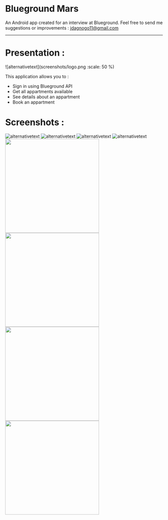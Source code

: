 
# Blueground Mars

An Android app created for an interview at Blueground.
Feel free to send me suggestions or improvements  : jdagnogo11@gmail.com

-----------------------------------------------------------------------------------------------------------------------------

# Presentation : 
![alternativetext](screenshots/logo.png :scale: 50 %)

This application allows you to :
  * Sign in using Blueground API
  * Get all appartments available
  * See details about an appartment
  * Book an appartment

  

# Screenshots : 

![alternativetext](screenshots/Screenshot_20190926_223251_com.jdagnogo.blueground.mars.jpg )
![alternativetext](screenshots/Screenshot_20190926_223416_com.jdagnogo.blueground.mars.jpg )
![alternativetext](screenshots/Screenshot_20190926_223434_com.jdagnogo.blueground.mars.jpg )
![alternativetext](screenshots/Screenshot_20190926_223504_com.jdagnogo.blueground.mars.jpg )
<img src="https://bitbucket.org/jdagnogo11/bg-android-assignment/src/develop/screenshots/Screenshot_20190926_223251_com.jdagnogo.blueground.mars.jpg" width="300" style=" float : left;">
<img src="https://bitbucket.org/jdagnogo11/bg-android-assignment/src/develop/screenshots/Screenshot_20190926_223416_com.jdagnogo.blueground.mars.jpg" width="300" style=" float : left;">
<img src="https://bitbucket.org/jdagnogo11/bg-android-assignment/src/develop/screenshots/Screenshot_20190926_223434_com.jdagnogo.blueground.mars.jpg" width="300" style=" float : left;">
<img src="https://bitbucket.org/jdagnogo11/bg-android-assignment/src/develop/screenshots/Screenshot_20190926_223504_com.jdagnogo.blueground.mars.jpg" width="300" style=" float : left;">
